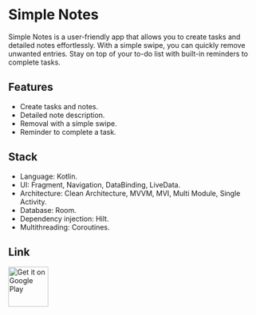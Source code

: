 # Simple Notes
Simple Notes is a user-friendly app that allows you to create tasks and detailed notes effortlessly.
With a simple swipe, you can quickly remove unwanted entries.
Stay on top of your to-do list with built-in reminders to complete tasks.

## Features
- Create tasks and notes.
- Detailed note description.
- Removal with a simple swipe.
- Reminder to complete a task.

## Stack
- Language: Kotlin.
- UI: Fragment, Navigation, DataBinding, LiveData.
- Architecture: Clean Architecture, MVVM, MVI, Multi Module, Single Activity.
- Database: Room.
- Dependency injection: Hilt.
- Multithreading: Coroutines.

## Link
<p style="text-align: left;">
<a href="https://play.google.com/store/apps/details?id=akhtemov.vladlen.simplenotes">
    <img alt="Get it on Google Play"
        height="80"
        src="https://play.google.com/intl/en_us/badges/images/generic/en_badge_web_generic.png" />
</a> 
